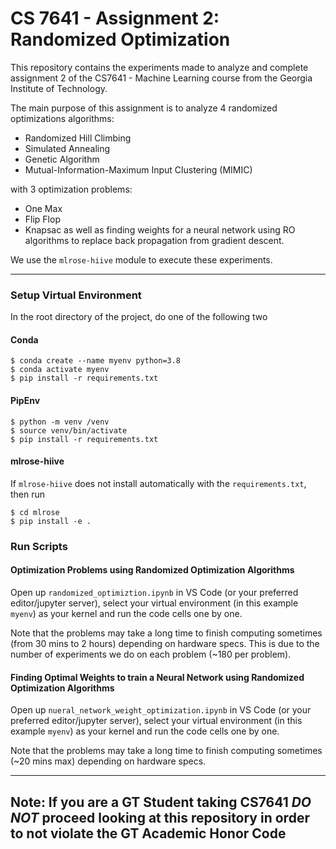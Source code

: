 # CS 7641 - Assignment 2: Randomized Optimization

This repository contains the experiments made to analyze and complete assignment 2 of the CS7641 - Machine Learning 
course from the Georgia Institute of Technology.

The main purpose of this assignment is to analyze 4 randomized optimizations algorithms:
* Randomized Hill Climbing
* Simulated Annealing
* Genetic Algorithm
* Mutual-Information-Maximum Input Clustering (MIMIC)

with 3 optimization problems:
* One Max
* Flip Flop
* Knapsac
as well as finding weights for a neural network using RO algorithms to replace back propagation from gradient descent.

We use the `mlrose-hiive` module to execute these experiments.

----

### Setup Virtual Environment

In the root directory of the project, do one of the following two

#### Conda

```shell
$ conda create --name myenv python=3.8
$ conda activate myenv
$ pip install -r requirements.txt
```

#### PipEnv

```shell
$ python -m venv /venv
$ source venv/bin/activate
$ pip install -r requirements.txt
```

#### mlrose-hiive
If `mlrose-hiive` does not install automatically with the `requirements.txt`, then run
```shell
$ cd mlrose
$ pip install -e .
```

### Run Scripts

#### Optimization Problems using Randomized Optimization Algorithms

Open up `randomized_optimiztion.ipynb` in VS Code (or your preferred editor/jupyter server), select your virtual environment (in this example `myenv`) as your kernel and run the code cells one by one. 

Note that the problems may take a long time to finish computing sometimes (from 30 mins to 2 hours) depending on hardware specs.
This is due to the number of experiments we do on each problem (~180 per problem).


#### Finding Optimal Weights to train a Neural Network using Randomized Optimization Algorithms

Open up `nueral_network_weight_optimization.ipynb` in VS Code (or your preferred editor/jupyter server), select your virtual environment (in this example `myenv`) as your kernel and run the code cells one by one. 

Note that the problems may take a long time to finish computing sometimes (~20 mins max) depending on hardware specs.

----

## Note: If you are a GT Student taking CS7641 **_DO NOT_** proceed looking at this repository in order to not violate the GT Academic Honor Code
